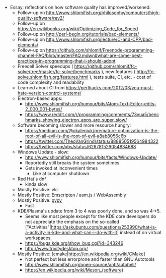 * Essay: reflections on how software quality has improved/worsened.
    - Follow-up on http://www.shlomifish.org/philosophy/computers/high-quality-software/rev2/
    - Follow-up on https://en.wikibooks.org/wiki/Optimizing_Code_for_Speed
    - Follow-up on http://perl-begin.org/tutorials/bad-elements/
    - Follow-up on http://www.shlomifish.org/lecture/C-and-CPP/bad-elements/
    - Follow-up on https://github.com/shlomif/Freenode-programming-channel-FAQ/blob/master/FAQ.mdwn#what-are-some-best-practices-in-programming-that-i-should-adopt
    - Freecell Solver speedups ( https://github.com/shlomif/fc-solve/tree/master/fc-solve/benchmarks ), new features ( http://fc-solve.shlomifish.org/features.html ), tests suite, CI, etc.  - cost of code complexity and readability
    - Learned about CI from https://perlhacks.com/2012/03/you-must-hate-version-control-systems/
    - Electron-based apps:
        - http://www.shlomifish.org/humour/bits/Atom-Text-Editor-edits-2_000_001-bytes/
        - https://www.reddit.com/r/programming/comments/73vua5/benchmarks_showing_electron_apps_are_super_slow/
    - Software becoming slower and more resource hungry:
        - https://medium.com/@okaleniuk/premature-optimization-is-the-root-of-all-evil-is-the-root-of-evil-a8ab8056c6b
        - https://twitter.com/TheoVanGrind/status/888850519564984322
        - https://twitter.com/xbs/status/626781529054834688
    - Windows Update - slow:
        - http://www.shlomifish.org/humour/bits/facts/Windows-Update/
        - Reportedly still breaks the system sometimes
        - Gets invoked at inconvenient times
            - Like at computer shutdown
    - Red Hat's dnf
        - kinda slow
    - Mostly Positive: vlc
    - Mostly Positive: Emscripten / asm.js / WebAssembly
    - Mostly Positive: [pypy](https://en.wikipedia.org/wiki/PyPy)
        - Fast
    - KDE/Plasma's update from 3 to 4 was poorly done, and so was 4→5.
        - Seems like most people except for the KDE core developers do not appreciate the emphasis on the so-called ["Activities"|https://askubuntu.com/questions/253990/what-is-a-activity-in-kde-and-what-can-i-do-with-it] instead of on virtual workspaces.
        - https://bugs.kde.org/show_bug.cgi?id=343246
        - http://www.trinitydesktop.org/
    - Mostly Positive: [cmake|https://en.wikipedia.org/wiki/CMake]
        - Not perfect but less errorprone and faster than GNU Autotools
        - http://www.shlomifish.org/open-source/anti/autohell/
        - https://en.wikipedia.org/wiki/Meson_(software)

